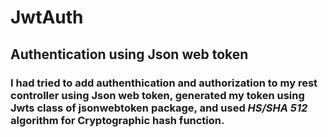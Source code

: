 # JwtAuth
## Authentication using Json web token
### I had tried to add authenthication and authorization to my rest controller using **Json web token**, generated my token using **Jwts** class of **jsonwebtoken** package, and used *HS/SHA 512* algorithm for Cryptographic hash function.
